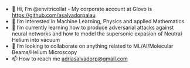 - 👋 Hi, I’m @envitricollat - My corporate account at Glovo is https://github.com/asalvadorpalau
- 👀 I’m interested in Machine Learning, Physics and applied Mathematics
- 🌱 I’m currently learning how to produce adversarial attacks against neural networks and how to model the supersonic expasion of Neutral Helium into vacuum
- 💞️ I’m looking to collaborate on anything related to ML/AI/Molecular Beams/Helium Microscopy
- 📫 How to reach me adriasalvadorp@gmail.com

<!---
envitricollat/envitricollat is a ✨ special ✨ repository because its `README.md` (this file) appears on your GitHub profile.
You can click the Preview link to take a look at your changes.
--->
